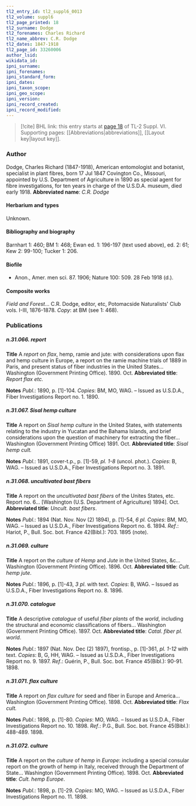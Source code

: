 ```yaml
---
tl2_entry_id: tl2_suppl6_0013
tl2_volume: suppl6
tl2_page_printed: 18
tl2_surname: Dodge
tl2_forenames: Charles Richard
tl2_name_abbrev: C.R. Dodge
tl2_dates: 1847-1918
tl2_page_id: 33260006
author_lsid: 
wikidata_id: 
ipni_surname: 
ipni_forenames: 
ipni_standard_form: 
ipni_dates: 
ipni_taxon_scope: 
ipni_geo_scope: 
ipni_version: 
ipni_record_created: 
ipni_record_modified:
---
```



> [!cite] BHL link: this entry starts at [page 18](https://www.biodiversitylibrary.org/page/33260006) of TL-2 Suppl. VI.
> Supporting pages: [[Abbreviations|abbreviations]], [[Layout key|layout key]].

### Author

Dodge, Charles Richard (1847-1918), American entomologist and botanist, specialist in plant fibres, born 17 Jul 1847 Covington Co., Missouri, appointed by U.S. Department of Agriculture in 1890 as special agent for fibre investigations, for ten years in charge of the U.S.D.A. museum, died early 1918. 
**Abbreviated name**: *C.R. Dodge*

#### Herbarium and types

Unknown.

#### Bibliography and biography

Barnhart 1: 460; BM 1: 468; Ewan ed. 1: 196-197 (text used above), ed. 2: 61; Kew 2: 99-100; Tucker 1: 206.

#### Biofile

- Anon., Amer. men sci. 87. 1906; Nature 100: 509. 28 Feb 1918 (d.).

#### Composite works

*Field and Forest*... C.R. Dodge, editor, etc, Potomacside Naturalists' Club vols. I-III, 1876-1878. *Copy*: at BM (see 1: 468).

### Publications

##### n.31.066. report

**Title**
A *report* on *flax*, hemp, ramie and jute: with considerations upon flax and hemp culture in Europe, a report on the ramie machine trials of 1889 in Paris, and present status of fiber industries in the United States... Washington (Government Printing Office). 1890. Oct.
**Abbreviated title**: *Report flax etc.*

**Notes**
*Publ*.: 1890, p. \[1\]-104. *Copies*: BM, MO, WAG. – Issued as U.S.D.A., Fiber Investigations Report no. 1. 1890.

##### n.31.067. Sisal hemp culture

**Title**
A report on *Sisal hemp culture* in the United States, with statements relating to the industry in Yucatan and the Bahama Islands, and brief considerations upon the question of machinery for extracting the fiber... Washington (Government Printing Office) 1891. Oct.
**Abbreviated title**: *Sisal hemp cult.*

**Notes**
*Publ*.: 1891, cover-t.p., p. \[1\]-59, *pl. 1-8* (uncol. phot.). *Copies*: B, WAG. – Issued as U.S.D.A., Fiber Investigations Report no. 3. 1891.

##### n.31.068. uncultivated bast fibers

**Title**
A report on the *uncultivated bast fibers* of the Unites States, etc. Report no. 6... \[Washington (U.S. Department of Agriculture) 1894\]. Oct.
**Abbreviated title**: *Uncult. bast fibers*.

**Notes**
*Publ*.: 1894 (Nat. Nov. Nov (2) 1894), p. \[1\]-54, *6 pl. Copies*: BM, MO, WAG. – Issued as U.S.D.A., Fiber Investigations Report no. 6. 1894.
*Ref*.: Hariot, P., Bull. Soc. bot. France 42(Bibl.): 703. 1895 (note).

##### n.31.069. culture

**Title**
A report on the *culture* of *Hemp* and *Jute* in the United States, &c... Washington (Government Printing Office). 1896. Oct.
**Abbreviated title**: *Cult. hemp jute*.

**Notes**
*Publ*.: 1896, p. \[1\]-43, *3 pl*. with text. *Copies*: B, WAG. – Issued as U.S.D.A., Fiber Investigations Report no. 8. 1896.

##### n.31.070. catalogue

**Title**
A descriptive *catalogue* of useful *fiber plants* of the *world*, including the structural and economic classifications of fibers... Washington (Government Printing Office). 1897. Oct.
**Abbreviated title**: *Catal. fiber pl. world*.

**Notes**
*Publ*.: 1897 (Nat. Nov. Dec (2) 1897), frontisp., p. \[1\]-361, *pl. 1-12* with text. *Copies*: B, G, HH, WAG. – Issued as U.S.D.A., Fiber Investigations Report no. 9. 1897.
*Ref*.: Guérin, P., Bull. Soc. bot. France 45(Bibl.): 90-91. 1898.

##### n.31.071. flax culture

**Title**
A report on *flax culture* for seed and fiber in Europe and America... Washington (Government Printing Office). 1898. Oct.
**Abbreviated title**: *Flax cult.*

**Notes**
*Publ*.: 1898, p. \[1\]-80. *Copies*: MO, WAG. – Issued as U.S.D.A., Fiber Investigations Report no. 10. 1898.
*Ref*.: P.G., Bull. Soc. bot. France 45(Bibl.): 488-489. 1898.

##### n.31.072. culture

**Title**
A report on the *culture* of *hemp* in *Europe*: including a special consular report on the growth of hemp in Italy, received through the Department of State... Washington (Government Printing Office). 1898. Oct.
**Abbreviated title**: *Cult. hemp Europe*.

**Notes**
*Publ*.: 1898, p. \[1\]-29. *Copies*: MO, WAG. – Issued as U.S.D.A., Fiber Investigations Report no. 11. 1898.

